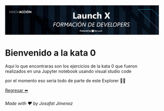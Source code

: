 ![Banner](https://github.com/JosafatJimenezB/Jupyter-notebook_Lessons/blob/main/extra/index.jpg)

# Bienvenido a la kata 0

Aqui lo que encontraras son los ejercicios de la kata 0 que fueron realizados en una Jupyter notebook usando visual studio code

por el momento eso seria todo de parte de este Explorer :man_astronaut:


[Regresar :arrow_left:](https://github.com/JosafatJimenezB/Jupyter-notebook_Lessons)


###### Made with :heart: by Josafat Jimenez
